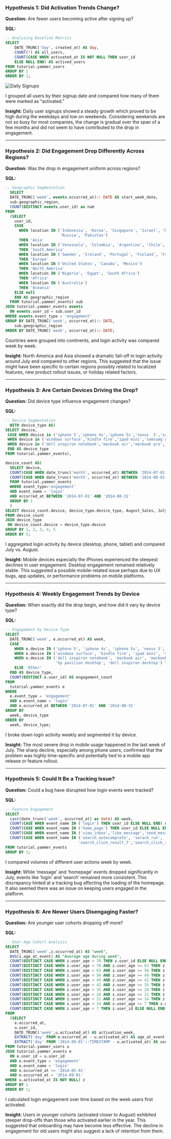 
### **Hypothesis 1: Did Activation Trends Change?**
**Question:** Are fewer users becoming active after signing up?

**SQL:**
```sql
-- Analyzing Baseline Metrics
SELECT 
	DATE_TRUNC('day', created_at) AS day,
	COUNT(*) AS all_users,
	COUNT(CASE WHEN activated_at IS NOT NULL THEN user_id 
	ELSE NULL END) AS actived_users
FROM tutorial.yammer_users
GROUP BY 1
ORDER BY 1;
```

![Daily Signups](image/daily-signups.png)

I grouped all users by their signup date and compared how many of them were marked as “activated.”

**Insight:** Daily user signups showed a steady growth which proved to be high during the weekdays and low on weekends. Considering weekends are not so busy for most companies, the change is gradual over the span of a few months and did not seem to have contributed to the drop in engagement.

---

### **Hypothesis 2: Did Engagement Drop Differently Across Regions?**

**Question:** Was the drop in engagement uniform across regions?

**SQL:**
```sql
-- Geographic Segmentation
  SELECT 
  DATE_TRUNC('week', events.occurred_at):: DATE AS start_week_date,
  sub.geographic_region,
  COUNT(DISTINCT events.user_id) as num
FROM
  (SELECT
    user_id,
    CASE
      WHEN location IN ('Indonesia', 'Korea', 'Singapore', 'Israel', 'Malaysia', 'Hong Kong', 'Saudi Arabia', 'Philippines', 'Turkey', 'United Arab Emirates', 'Taiwan', 'Thailand', 'India', 'Iran', 'Japan', 'Iraq', 
                        'Russia', 'Pakistan')
      THEN 'Asia'
      WHEN location IN ('Venezuela', 'Colombia', 'Argentina', 'Chile', 'Brazil')
      THEN 'South_America'
      WHEN location IN ('Sweden', 'Ireland', 'Portugal', 'Finland', 'France', 'Netherlands', 'Spain', 'Belgium', 'Italy', 'United Kingdom', 'Germany', 'Greece', 'Denmark', 'Switzerland', 'Norway', 'Austria', 'Poland')
      THEN 'Europe'
      WHEN location IN ('United States', 'Canada', 'Mexico')
      THEN 'North_America'
      WHEN location IN ('Nigeria', 'Egypt', 'South Africa')
      THEN 'Africa'
      WHEN location IN ('Australia')
      THEN 'Oceania'
    ELSE null
    END AS geographic_region
  FROM tutorial.yammer_events) sub
JOIN tutorial.yammer_events events
  ON events.user_id = sub.user_id
WHERE events.event_type = 'engagement'
GROUP BY DATE_TRUNC('week', occurred_at):: DATE,
    sub.geographic_region
ORDER BY DATE_TRUNC('week', occurred_at):: DATE;
```

Countries were grouped into continents, and login activity was compared week by week.

**Insight:** North America and Asia showed a dramatic fall-off in login activity around July end compared to other regions. This suggested that the issue might have been specific to certain regions possibly related to localized features, new product rollout issues, or holiday related factors.

---

### **Hypothesis 3: Are Certain Devices Driving the Drop?**

**Question:** Did device type influence engagement changes?

**SQL:**
```sql
-- Device Segmentation
  WITH device_type AS(
SELECT device,
 CASE WHEN device in ('iphone 5','iphone 4s','iphone 5s','nexus  5','samsung galaxy s4','htc one','nokia lumia 635','samsung galaxy note','amazon fire phone') THEN 'Phone'
 WHEN device in ('windows surface','kindle fire','ipad mini','samsumg galaxy tablet','ipad air','nexus 7','nexus 10') THEN 'Tablet'
 WHEN device in ('dell inspiron notebook','macbook air','macbook pro','lenovo thinkpad','acer aspire notebook','asus chromebook','acer aspire desktop','mac mini','hp pavilion desktop','dell inspiron desktop') THEN 'Desktop' 
 END AS device_type
FROM tutorial.yammer_events),

device_count AS(
  SELECT device,
  COUNT(CASE WHEN date_trunc('month', occurred_at) BETWEEN '2014-07-01' AND '2014-07-31' THEN user_id ELSE NULL END) AS July_Sales,
  COUNT(CASE WHEN date_trunc('month', occurred_at) BETWEEN '2014-08-01' AND '2014-08-31' THEN user_id ELSE NULL END) AS August_Sales
  FROM tutorial.yammer_events
  WHERE event_type='engagement' 
  AND event_name = 'login'
  AND occurred_at BETWEEN '2014-07-01' AND '2014-08-31'
  GROUP BY 1
  )
SELECT device_count.device, device_type.device_type, August_Sales, July_Sales, (August_Sales - July_Sales) as diff
FROM device_count
JOIN device_type 
 ON device_count.device = device_type.device 
GROUP BY 1, 2, 3, 4, 5
ORDER BY 5;
```

I aggregated login activity by device (desktop, phone, tablet) and compared July vs. August.

**Insight:** Mobile devices especially the iPhones experienced the steepest declines in user engagement. Desktop engagement remained relatively stable. This suggested a possible mobile-related issue perhaps due to UX bugs, app updates, or performance problems on mobile platforms.

---

### **Hypothesis 4: Weekly Engagement Trends by Device**

**Question:** When exactly did the drop begin, and how did it vary by device type?

**SQL:**
```sql
-- Engagement by Device Type
SELECT 
  DATE_TRUNC('week', e.occurred_at) AS week,
  CASE 
    WHEN e.device IN ('iphone 5', 'iphone 4s', 'iphone 5s', 'nexus 5', 'samsung galaxy s4', 'htc one', 'nokia lumia 635', 'samsung galaxy note', 'amazon fire phone') THEN 'Phone'
    WHEN e.device IN ('windows surface', 'kindle fire', 'ipad mini', 'samsumg galaxy tablet', 'ipad air', 'nexus 7', 'nexus 10') THEN 'Tablet'
    WHEN e.device IN ('dell inspiron notebook', 'macbook air', 'macbook pro', 'lenovo thinkpad', 'acer aspire notebook', 'asus chromebook', 'acer aspire desktop', 'mac mini', 
                      'hp pavilion desktop', 'dell inspiron desktop') THEN 'Desktop'
    ELSE 'Other'
  END AS device_type,
  COUNT(DISTINCT e.user_id) AS engagement_count
FROM 
  tutorial.yammer_events e
WHERE 
  e.event_type = 'engagement'
  AND e.event_name = 'login'
  AND e.occurred_at BETWEEN '2014-07-01' AND '2014-08-31'
GROUP BY 
  week, device_type
ORDER BY 
  week, device_type;
```

I broke down login activity weekly and segmented it by device.

**Insight:** The most severe drop in mobile usage happened in the last week of July. The sharp decline, especially among phone users, confirmed that the problem was highly time-specific and potentially tied to a mobile app release or feature rollout.

---

### **Hypothesis 5: Could It Be a Tracking Issue?**

**Question:** Could a bug have disrupted how login events were tracked?

**SQL:**
```sql
-- Feature Engagement
SELECT 
  cast(date_trunc('week', occurred_at) as date) AS week,
  COUNT(CASE WHEN event_name IN ('login') THEN user_id ELSE NULL END) AS login, 
  COUNT(CASE WHEN event_name IN ('home_page') THEN user_id ELSE NULL END) AS homepage, 
  COUNT(CASE WHEN event_name IN ('view_inbox','like_message','send_message') THEN user_id ELSE NULL END) AS message, 
  COUNT(CASE WHEN event_name IN ('search_autocomplete', 'serach_run', 'search_click_result_1','search_click_result_2','search_click_result_3','search_click_result_4','search_click_result_5','search_click_result_6',
                                'search_click_result_7','search_click_result_8','search_click_result_9','search_click_result_10') THEN user_id ELSE NULL END) AS search_click 
FROM tutorial.yammer_events 
GROUP BY 1;
```

I compared volumes of different user actions week by week.

**Insight:** While ‘message’ and ‘homepage’ events dropped significantly in July, events like ‘login’ and ‘search’ remained more consistent. This discrepancy hinted at a tracking bug affecting the loading of the homepage. It also seemed there was an issue on keeping users engaged in the platform.

---

### **Hypothesis 6: Are Newer Users Disengaging Faster?**

**Question:** Are younger user cohorts dropping off more?

**SQL:**
```sql
-- User Age Cohort Analysis
SELECT 
  DATE_TRUNC('week',z.occurred_at) AS "week",
  AVG(z.age_at_event) AS "Average age during week",
  COUNT(DISTINCT CASE WHEN z.user_age > 70 THEN z.user_id ELSE NULL END) AS "10+ weeks",
  COUNT(DISTINCT CASE WHEN z.user_age < 70 AND z.user_age >= 63 THEN z.user_id ELSE NULL END) AS "9 weeks",
  COUNT(DISTINCT CASE WHEN z.user_age < 63 AND z.user_age >= 56 THEN z.user_id ELSE NULL END) AS "8 weeks",
  COUNT(DISTINCT CASE WHEN z.user_age < 56 AND z.user_age >= 49 THEN z.user_id ELSE NULL END) AS "7 weeks",
  COUNT(DISTINCT CASE WHEN z.user_age < 49 AND z.user_age >= 42 THEN z.user_id ELSE NULL END) AS "6 weeks",
  COUNT(DISTINCT CASE WHEN z.user_age < 42 AND z.user_age >= 35 THEN z.user_id ELSE NULL END) AS "5 weeks",
  COUNT(DISTINCT CASE WHEN z.user_age < 35 AND z.user_age >= 28 THEN z.user_id ELSE NULL END) AS "4 weeks",
  COUNT(DISTINCT CASE WHEN z.user_age < 28 AND z.user_age >= 21 THEN z.user_id ELSE NULL END) AS "3 weeks",
  COUNT(DISTINCT CASE WHEN z.user_age < 21 AND z.user_age >= 14 THEN z.user_id ELSE NULL END) AS "2 weeks",
  COUNT(DISTINCT CASE WHEN z.user_age < 14 AND z.user_age >= 7 THEN z.user_id ELSE NULL END) AS "1 week",
  COUNT(DISTINCT CASE WHEN z.user_age < 7 THEN z.user_id ELSE NULL END) AS "Less than a week"
FROM
  (SELECT
    e.occurred_at,
    u.user_id,
    DATE_TRUNC('week',u.activated_at) AS activation_week,
    EXTRACT('day' FROM e.occurred_at - u.activated_at) AS age_at_event,
    EXTRACT('day' FROM '2014-09-01'::TIMESTAMP - u.activated_at) AS user_age
FROM tutorial.yammer_users u
JOIN tutorial.yammer_events e
  ON e.user_id = u.user_id
  AND e.event_type = 'engagement'
  AND e.event_name = 'login'
  AND e.occurred_at >= '2014-05-01'
  AND e.occurred_at < '2014-09-01'
WHERE u.activated_at IS NOT NULL) z
GROUP BY 1
ORDER BY 1;
```

I calculated login engagement over time based on the week users first activated.

**Insight:** Users in younger cohorts (activated closer to August) exhibited steeper drop-offs than those who activated earlier in the year. This suggested that onboarding may have become less effective. The decline in engagement for old users might also suggest a lack of retention from them.



